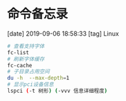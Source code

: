 # 命令备忘录
[date] 2019-09-06 18:58:33
[tag] Linux

```sh
# 查看支持字体
fc-list
# 刷新字体缓存
fc-cache
# 子目录占用空间
du -h  --max-depth=1
# 显示pci设备信息
lspci (-t 树形) (-vvv 信息详细程度)
```

